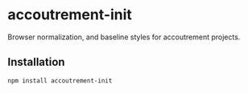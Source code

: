 accoutrement-init
=================

Browser normalization,
and baseline styles for accoutrement projects.

## Installation

``npm install accoutrement-init``
